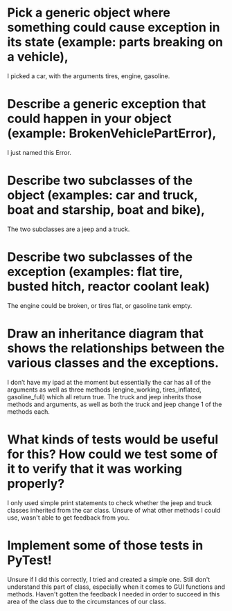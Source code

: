 # Pick a generic object where something could cause exception in its state (example: parts breaking on a vehicle),

I picked a car, with the arguments tires, engine, gasoline.

# Describe a generic exception that could happen in your object (example: BrokenVehiclePartError),

I just named this Error.

# Describe two subclasses of the object (examples: car and truck, boat and starship, boat and bike),

The two subclasses are a jeep and a truck.

# Describe two subclasses of the exception (examples: flat tire, busted hitch, reactor coolant leak)

The engine could be broken, or tires flat, or gasoline tank empty.

# Draw an inheritance diagram that shows the relationships between the various classes and the exceptions.

I don’t have my ipad at the moment but essentially the car has all of the arguments as well as three methods (engine_working, tires_inflated, gasoline_full) which all return true. The truck and jeep inherits those methods and arguments, as well as both the truck and jeep change 1 of the methods each.

# What kinds of tests would be useful for this?  How could we test some of it to verify that it was working properly?

I only used simple print statements to check whether the jeep and truck classes inherited from the car class. Unsure of what other methods I could use, wasn't able to get feedback from you.

# Implement some of those tests in PyTest!

Unsure if I did this correctly, I tried and created a simple one. Still don't understand this part of class, especially when it comes to GUI functions and methods. Haven't gotten the feedback I needed in order to succeed in this area of the class due to the circumstances of our class.
